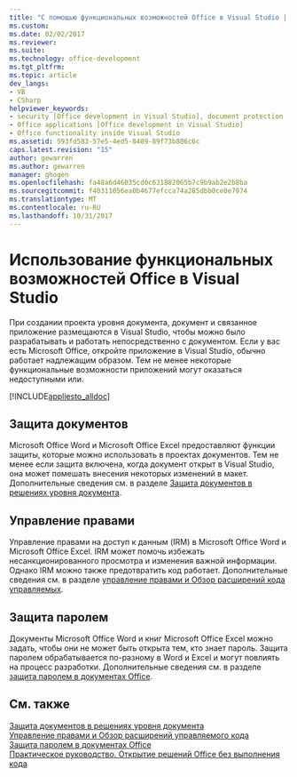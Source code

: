 ```yaml
---
title: "С помощью функциональных возможностей Office в Visual Studio | Документы Microsoft"
ms.custom: 
ms.date: 02/02/2017
ms.reviewer: 
ms.suite: 
ms.technology: office-development
ms.tgt_pltfrm: 
ms.topic: article
dev_langs:
- VB
- CSharp
helpviewer_keywords:
- security [Office development in Visual Studio], document protection
- Office applications [Office development in Visual Studio]
- Office functionality inside Visual Studio
ms.assetid: 593fd583-57e5-4ed5-8489-89f73b886c6c
caps.latest.revision: "15"
author: gewarren
ms.author: gewarren
manager: ghogen
ms.openlocfilehash: fa48a6d46035cd0c631882065b7c9b9ab2e2b8ba
ms.sourcegitcommit: f40311056ea0b4677efcca74a285dbb0ce0e7974
ms.translationtype: MT
ms.contentlocale: ru-RU
ms.lasthandoff: 10/31/2017
---
```

# <a name="using-office-functionality-inside-of-visual-studio"></a>Использование функциональных возможностей Office в Visual Studio
  При создании проекта уровня документа, документ и связанное приложение размещаются в Visual Studio, чтобы можно было разрабатывать и работать непосредственно с документом. Если у вас есть Microsoft Office, откройте приложение в Visual Studio, обычно работает надлежащим образом. Тем не менее некоторые функциональные возможности приложений могут оказаться недоступными или.  
  
 [!INCLUDE[appliesto_alldoc](../vsto/includes/appliesto-alldoc-md.md)]  
  
## <a name="document-protection"></a>Защита документов  
 Microsoft Office Word и Microsoft Office Excel предоставляют функции защиты, которые можно использовать в проектах документов. Тем не менее если защита включена, когда документ открыт в Visual Studio, она может помешать внесения некоторых изменений в макет. Дополнительные сведения см. в разделе [Защита документов в решениях уровня документа](../vsto/document-protection-in-document-level-solutions.md).  
  
## <a name="information-rights-management"></a>Управление правами  
 Управление правами на доступ к данным (IRM) в Microsoft Office Word и Microsoft Office Excel. IRM может помочь избежать несанкционированного просмотра и изменения важной информации. Однако IRM можно также предотвратить код работает. Дополнительные сведения см. в разделе [управление правами и Обзор расширений кода управляемых](../vsto/information-rights-management-and-managed-code-extensions-overview.md).  
  
## <a name="password-protection"></a>Защита паролем  
 Документы Microsoft Office Word и книг Microsoft Office Excel можно задать, чтобы они не может быть открыта тем, кто знает пароль. Защита паролем обрабатывается по-разному в Word и Excel и могут повлиять на процесс разработки. Дополнительные сведения см. в разделе [защита паролем в документах Office](../vsto/password-protection-on-office-documents.md).  
  
## <a name="see-also"></a>См. также  
 [Защита документов в решениях уровня документа](../vsto/document-protection-in-document-level-solutions.md)   
 [Управление правами и Обзор расширений управляемого кода](../vsto/information-rights-management-and-managed-code-extensions-overview.md)   
 [Защита паролем в документах Office](../vsto/password-protection-on-office-documents.md)   
 [Практическое руководство. Открытие решений Office без выполнения кода](../vsto/how-to-open-office-solutions-without-running-code.md)  
  
  